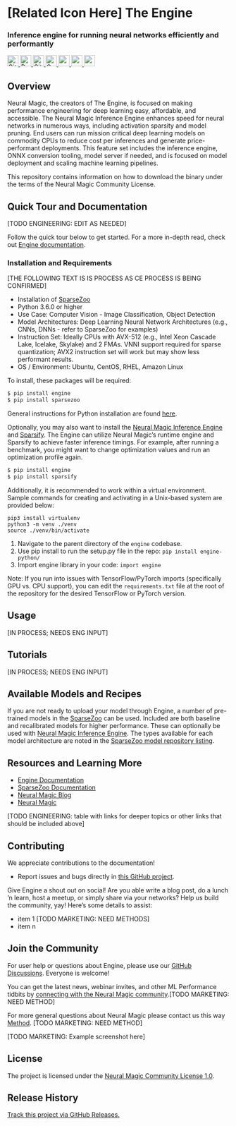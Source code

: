 # [Related Icon Here] The Engine

### Inference engine for running neural networks efficiently and performantly

<p>
    <a href="https://github.com/neuralmagic/comingsoon/blob/master/LICENSE">
        <img alt="GitHub" src="https://img.shields.io/github/license/neuralmagic/comingsoon.svg?color=purple&style=for-the-badge" height=25>
    </a>
    <a href="https://docs.neuralmagic.com/engine/">
        <img alt="Documentation" src="https://img.shields.io/website/http/neuralmagic.com/engine/index.html.svg?down_color=red&down_message=offline&up_message=online&style=for-the-badge" height=25>
    </a>
    <a href="https://github.com/neuralmagic/engine/releases">
        <img alt="GitHub release" src="https://img.shields.io/github/release/neuralmagic/engine.svg?style=for-the-badge" height=25>
    </a>
    <a href="https://github.com/neuralmagic.com/comingsoon/blob/master/CODE_OF_CONDUCT.md">
        <img alt="Contributor Covenant" src="https://img.shields.io/badge/Contributor%20Covenant-v2.0%20adopted-ff69b4.svg?color=yellow&style=for-the-badge" height=25>
    </a>
     <a href="https://www.youtube.com/channel/UCo8dO_WMGYbWCRnj_Dxr4EA">
        <img src="https://img.shields.io/badge/-YouTube-red?&style=for-the-badge&logo=youtube&logoColor=white" height=25>
    </a>
     <a href="https://medium.com/limitlessai">
        <img src="https://img.shields.io/badge/medium-%2312100E.svg?&style=for-the-badge&logo=medium&logoColor=white" height=25>
    </a>
    <a href="https://twitter.com/neuralmagic">
        <img src="https://img.shields.io/twitter/follow/neuralmagic?color=darkgreen&label=Follow&style=social" height=25>
    </a>
 </p>

## Overview

Neural Magic, the creators of The Engine, is focused on making performance engineering for deep learning easy, affordable, and accessible. The Neural Magic Inference Engine enhances speed for neural networks in numerous ways, including activation sparsity and model pruning. End users can run mission critical deep learning models on commodity CPUs to reduce cost per inferences and generate price-performant deployments. This feature set includes the inference engine, ONNX conversion tooling, model server if needed, and is focused on model deployment and scaling machine learning pipelines.

This repository contains information on how to download the binary under the terms of the Neural Magic Community License.


## Quick Tour and Documentation
[TODO ENGINEERING: EDIT AS NEEDED]

Follow the quick tour below to get started.
For a more in-depth read, check out [Engine documentation](https://docs.neuralmagic.com/engine/).

<!--- the docs url will become active once Marketing configures it. --->

### Installation and Requirements

[THE FOLLOWING TEXT IS IS PROCESS AS CE PROCESS IS BEING CONFIRMED]
- Installation of [SparseZoo](https://docs.neuralmagic.com/sparsezoo/) 
- Python 3.6.0 or higher
- Use Case: Computer Vision - Image Classification, Object Detection
- Model Architectures: Deep Learning Neural Network Architectures (e.g., CNNs, DNNs - refer to SparseZoo for examples)
- Instruction Set: Ideally CPUs with AVX-512 (e.g., Intel Xeon Cascade Lake, Icelake, Skylake) and 2 FMAs. VNNI support required for sparse quantization; AVX2 instruction set will work but may show less performant results.
- OS / Environment: Ubuntu, CentOS, RHEL, Amazon Linux 

To install, these packages will be required:

```python
$ pip install engine
$ pip install sparsezoo
```
General instructions for Python installation are found [here](https://realpython.com/installing-python/).

Optionally, you may also want to install the [Neural Magic Inference Engine](https://docs.neuralmagic.com/[ENGINE_REPO_NAME]/) and [Sparsify](https://docs.neuralmagic.com/sparsify/). The Engine can utilize Neural Magic’s runtime engine and Sparsify to achieve faster inference timings. For example, after running a benchmark, you might want to change optimization values and run an optimization profile again.

```python
$ pip install engine
$ pip install sparsify
```
Additionally, it is recommended to work within a virtual environment. 
Sample commands for creating and activating in a Unix-based system are provided below:
```
pip3 install virtualenv
python3 -m venv ./venv
source ./venv/bin/activate
```
1. Navigate to the parent directory of the `engine` codebase.
2. Use pip install to run the setup.py file in the repo: `pip install engine-python/`
3. Import engine library in your code: `import engine`

Note: If you run into issues with TensorFlow/PyTorch imports (specifically GPU vs. CPU support), 
you can edit the `requirements.txt` file at the root of the repository for the desired TensorFlow or PyTorch version.

## Usage

[IN PROCESS; NEEDS ENG INPUT]

## Tutorials

[IN PROCESS; NEEDS ENG INPUT]

  
## Available Models and Recipes
If you are not ready to upload your model through Engine, a number of pre-trained models in the [SparseZoo](https://docs.neuralmagic.com/sparsezoo/) can be used. Included are both baseline and recalibrated models for higher performance. These can optionally be used with [Neural Magic Inference Engine](https://github.com/neuralmagic/engine/). The types available for each model architecture are noted in the [SparseZoo model repository listing](https://docs.neuralmagic.com/sparsezoo/available-models).


## Resources and Learning More
* [Engine Documentation](https://docs.neuralmagic.com/engine/)
* [SparseZoo Documentation](https://docs.neuralmagic.com/sparsezoo/)
* [Neural Magic Blog](https://www.neuralmagic.com/blog/)
* [Neural Magic](https://www.neuralmagic.com/)

[TODO ENGINEERING: table with links for deeper topics or other links that should be included above]

## Contributing

We appreciate contributions to the documentation!

- Report issues and bugs directly in [this GitHub project](https://github.com/neuralmagic/engine/issues).

Give Engine a shout out on social! Are you able write a blog post, do a lunch ’n learn, host a meetup, or simply share via your networks? Help us build the community, yay! Here’s some details to assist:
- item 1 [TODO MARKETING: NEED METHODS]
- item n

## Join the Community

For user help or questions about Engine, please use our [GitHub Discussions](https://www.github.com/neuralmagic/engine/issues). Everyone is welcome!

You can get the latest news, webinar invites, and other ML Performance tidbits by [connecting with the Neural Magic community](https://www.neuralmagic.com/NEED_URL/).[TODO MARKETING: NEED METHOD]

For more general questions about Neural Magic please contact us this way [Method](URL). [TODO MARKETING: NEED METHOD]

[TODO MARKETING: Example screenshot here]

## License

The project is licensed under the [Neural Magic Community License 1.0](LICENSE-NEURALMAGIC).

## Release History

[Track this project via GitHub Releases.](https://github.com/neuralmagic/engine/releases)
